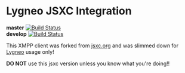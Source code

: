 Lygneo JSXC Integration
=========================

**master** [ ![Build Status](https://travis-ci.org/lygneo/jsxc.svg?branch=master) ](https://travis-ci.org/lygneo/jsxc)  
**develop** [ ![Build Status](https://travis-ci.org/lygneo/jsxc.svg?branch=develop) ](https://travis-ci.org/lygneo/jsxc)

This XMPP client was forked from [jsxc.org](http://www.jsxc.org/)
and was slimmed down for [Lygneo](https://lygneofoundation.org) usage only!

**DO NOT** use this jsxc version unless you know what you're doing!!
